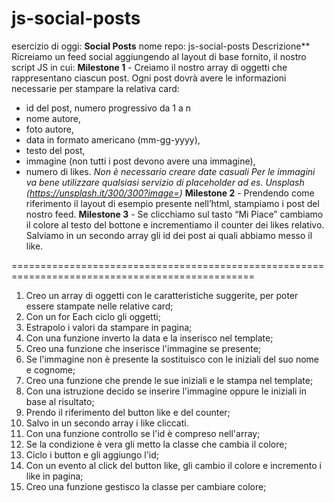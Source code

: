 # js-social-posts

esercizio di oggi: **Social Posts**
nome repo: js-social-posts
Descrizione**
Ricreiamo un feed social aggiungendo al layout di base fornito, il nostro script JS in cui:
**Milestone 1** - Creiamo il nostro array di oggetti che rappresentano ciascun post.
Ogni post dovrà avere le informazioni necessarie per stampare la relativa card:
- id del post, numero progressivo da 1 a n
- nome autore,
- foto autore,
- data in formato americano (mm-gg-yyyy),
- testo del post,
- immagine (non tutti i post devono avere una immagine),
- numero di likes.
*Non è necessario creare date casuali*
*Per le immagini va bene utilizzare qualsiasi servizio di placeholder ad es. Unsplash (https://unsplash.it/300/300?image=<id>)*
**Milestone 2** - Prendendo come riferimento il layout di esempio presente nell’html, stampiamo i post del nostro feed.
**Milestone 3** - Se clicchiamo sul tasto “Mi Piace” cambiamo il colore al testo del bottone e incrementiamo il counter dei likes relativo.
Salviamo in un secondo array gli id dei post ai quali abbiamo messo il like.

================================================================================================

1. Creo un array di oggetti con le caratteristiche suggerite, per poter essere stampate nelle relative card;
2. Con un for Each ciclo gli oggetti; 
3. Estrapolo i valori da stampare in pagina;
4. Con una funzione inverto la data e la inserisco nel template;
5. Creo una funzione che inserisce l'immagine se presente;
6. Se l'immagine non è presente la sostituisco con le iniziali del suo nome e cognome;
7. Creo una funzione che prende le sue iniziali e le stampa nel template;
8. Con una istruzione decido se inserire l'immagine oppure le iniziali in base al risultato;
9. Prendo il riferimento del button like e del counter;
10. Salvo in un secondo array i like cliccati.
11. Con una funzione controllo se l'id è compreso nell'array;
12. Se la condizione è vera gli metto la classe che cambia il colore;
13. Ciclo i button e gli aggiungo l'id;
14. Con un evento al click del button like, gli cambio il colore e incremento i like in pagina;
15. Creo una funzione gestisco la classe per cambiare colore;